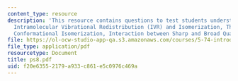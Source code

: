 ```yaml
---
content_type: resource
description: 'This resource contains questions to test students understanding on:
  Intramolecular Vibrational Redistribution (IVR) and Isomerization, The Other Isomer,
  Conformational Isomerization, Interaction between Sharp and Broad Quasi-Eigenstates.'
file: https://ol-ocw-studio-app-qa.s3.amazonaws.com/courses/5-74-introductory-quantum-mechanics-ii-spring-2004/f20e63552179a933c861e5c0976c469a_ps8.pdf
file_type: application/pdf
resourcetype: Document
title: ps8.pdf
uid: f20e6355-2179-a933-c861-e5c0976c469a
---
```


